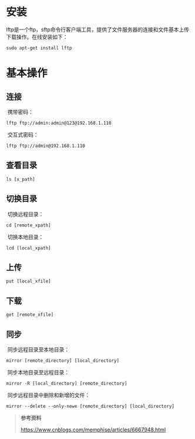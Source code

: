 # 安装

​	lftp是一个ftp，sftp命令行客户端工具，提供了文件服务器的连接和文件基本上传下载操作。在线安装如下：

```shell
sudo apt-get install lftp
```

# 基本操作

## 连接

​	携带密码：

```shell
lftp ftp://admin:admin@123@192.168.1.110
```

​	交互式密码：

```shell
lftp ftp://admin@192.168.1.110
```

## 查看目录

```
ls [x_path]
```

## 切换目录

​	切换远程目录：

```shell
cd [remote_xpath]
```

​	切换本地目录：

```shell
lcd [local_xpath]
```

## 上传

```shell
put [local_xfile]
```

## 下载

```shell
get [remote_xfile]
```

## 同步

​	同步远程目录至本地目录：

```shell
mirror [remote_directory] [local_directory]
```

​	同步本地目录至远程目录：

```shell
mirror -R [local_directory] [remote_directory]
```

​	同步远程目录中删除和新增的文件：

```shell
mirror --delete --only-newe [remote_directory] [local_directory]
```

> **参考资料**
>
> https://www.cnblogs.com/memphise/articles/6667948.html